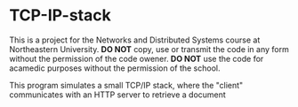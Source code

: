 # TCP-IP-stack

This is a project for the Networks and Distributed Systems course at Northeastern University.
**DO NOT** copy, use or transmit the code in any form without the permission of the code owener.
**DO NOT** use the code for acamedic purposes without the permission of the school.


This program simulates a small TCP/IP stack, where the "client" communicates with an HTTP server to retrieve a document
